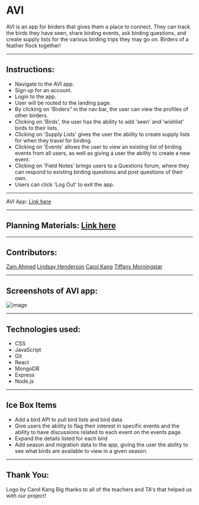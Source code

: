 # AVI
AVI is an app for birders that gives them a place to connect.  They can track the birds they have seen, share birding events, ask birding questions, and create supply lists for the various birding trips they may go on.  Birders of a feather flock together!

***

## Instructions:
* Navigate to the AVI app.
* Sign up for an account.
* Login to the app.
* User will be routed to the landing page.
* By clicking on 'Birders" in the nav bar, the user can view the profiles of other birders.
* Clicking on 'Birds', the user has the ability to add 'seen' and 'wishlist' birds to their lists.
* Clicking on 'Supply Lists' gives the user the ability to create supply lists for when they travel for birding.
* Clicking on 'Events' allows the user to view an existing list of birding events from all users, as well as giving a user the ability to create a new event.
* Clicking on 'Field Notes' brings users to a Questions forum, where they can respond to existing birding questions and post questions of their own.
* Users can click 'Log Out' to exit the app.


***

AVI App: [Link here](https://avi-birding.netlify.app/)

***

## Planning Materials: [Link here](https://trello.com/invite/b/1NF404bv/ATTIe2bd351d8e5cc711db9e2ab7fd18da1bD084E057/🦤🐣bird-watching🦆)

***

## Contributors:
[Zain Ahmed](https://github.com/Zain23456)
[Lindsay Henderson](https://github.com/Lucky-feather)
[Carol Kang](https://github.com/kangcarol)
[Tiffany Morningstar](https://github.com/tiffanymorningstar)

***

## Screenshots of AVI app:

![image](https://user-images.githubusercontent.com/111081232/198421323-19cebb89-9040-4fc9-8942-b78f0549d6d6.png)

***

## Technologies used:
* CSS
* JavaScript
* Git
* React
* MongoDB
* Express
* Node.js


***

## Ice Box Items
* Add a bird API to pull bird lists and bird data
* Give users the ability to flag their interest in specific events and the ability to have discussions related to each event on the events page.
* Expand the details listed for each bird
* Add season and migration data to the app, giving the user the ability to see what birds are available to view in a given season.

***

## Thank You:
Logo by Carol Kang
Big thanks to all of the teachers and TA's that helped us with our project!



